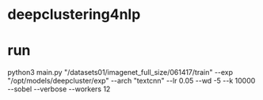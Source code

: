 # deepclustering4nlp


# run
python3 main.py "/datasets01/imagenet_full_size/061417/train" --exp "/opt/models/deepcluster/exp" --arch "textcnn" --lr 0.05 --wd -5 --k 10000 --sobel --verbose --workers 12
